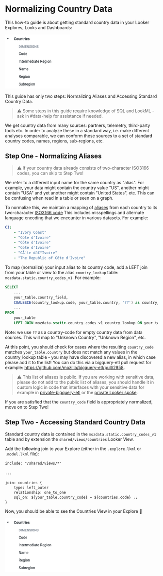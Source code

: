 # Normalizing Country Data

This how-to guide is about getting standard country data in your Looker Explores, Looks and Dashboards:

![Country View in Explore Image]

This guide has only two steps: Normalizing Aliases and Accessing Standard Country Data.

> ⚠️ Some steps in this guide require knowledge of SQL and LookML - ask in #data-help for assistance if needed.

We get country data from many sources: partners, telemetry, third-party tools etc. 
In order to analyze these in a standard way, i.e. make different analyses comparable, 
we can conform these sources to a set of standard country codes, names, regions, 
sub-regions, etc.

## Step One - Normalizing Aliases

> ⚠️ If your country data already consists of two-character ISO3166 codes, you can skip to Step Two! 

We refer to a different input name for the same country as "alias". For example, your data might contain
the country value "US", another might contain "USA" and yet another might contain "United States", etc. 
This can be confusing when read in a table or seen on a graph. 

To normalize this, we maintain a mapping of [aliases](https://github.com/mozilla/bigquery-etl/blob/main/sql_generators/country_code_lookup/aliases.yaml) 
from each country to its two-character [ISO3166 code](https://en.wikipedia.org/wiki/List_of_ISO_3166_country_codes) 
This includes misspellings and alternate language encoding that we encounter in various datasets. 
For example:  

```yaml
CI:
    - "Ivory Coast"
    - "Côte d’Ivoire"
    - "Côte d'Ivoire"
    - "Cote d'Ivoire"
    - "CÃ´te dâ€™Ivoire"
    - "The Republic of Côte d'Ivoire"
```

To map (normalize) your input alias to its country code, add a LEFT join from your table or view to the alias `country_lookup`
table: `mozdata.static.country_codes_v1`. For example:

```sql
SELECT
    ...
    your_table.country_field,
    COALESCE(country_lookup.code, your_table.country, '??') as country_code
    ...
FROM
    your_table 
    LEFT JOIN mozdata.static.country_codes_v1 country_lookup ON your_table.country_field = country_lookup.name 
```

Note: we use `??` as a country-code for empty country data from data sources. This will map to "Unknown Country", 
"Unknown Region", etc.

At this point, you should check for cases where the resulting `country_code` matches `your_table.country` but does 
not match any values in the country_lookup table - you may have discovered a new alias, in which case please add it to the list!
You can do this via a bigquery-etl pull request for example: https://github.com/mozilla/bigquery-etl/pull/2858.

> ⚠️ This list of aliases is public. If you are working with sensitive data, please do not add to the public list of 
> aliases, you should handle it in custom logic in code that interfaces with your sensitive data for example in 
> [private-bigquery-etl](https://github.com/mozilla/private-bigquery-etl) or the 
> [private Looker spoke](https://github.com/mozilla/looker-spoke-private). 

If you are satisfied that the `country_code` field is appropriately normalized, move on to Step Two! 


## Step Two - Accessing Standard Country Data

Standard country data is contained in the `mozdata.static.country_codes_v1` table and by extension the 
`shared/views/countries` Looker View.

Add the following join to your Explore (either in the `.explore.lkml` or `.model.lkml` file):

```lookml
include: "/shared/views/*"

...

join: countries {
    type: left_outer
    relationship: one_to_one
    sql_on: ${your_table.country_code} = ${countries.code} ;;
}
```

Now, you should be able to see the Countries View in your Explore 🎉

![Country View in Explore Image]

[Country View in Explore Image]: ../../assets/Looker_screenshots/countries_explore.png 
